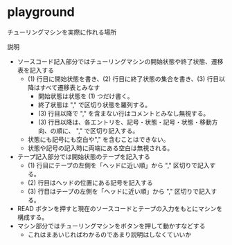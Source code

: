 # playground
チューリングマシンを実際に作れる場所

説明
- ソースコード記入部分ではチューリングマシンの開始状態や終了状態、遷移表を記入する
    - \(1\) 行目に開始状態を書き、\(2\) 行目に終了状態の集合を書き、\(3\) 行目以降はすべて遷移表とみなす
        - 開始状態は状態を \(1\) つだけ書く。
        - 終了状態は "," で区切り状態を羅列する。
        - \(3\) 行目以降で "," を含まない行はコメントとみなし無視する。
        - \(3\) 行目以降は、各エントリを、記号・状態・記号・状態・移動方向、の順に、 "," で区切り記入する。
    - 状態にも記号にも空白や"," を含むことはできない。
    - 状態や記号の記入時に両端にある空白は無視される。
- テープ記入部分では開始状態のテープを記入する
    - \(1\) 行目にテープの左側を「ヘッドに近い順」から "," 区切りで記入する。
    - \(2\) 行目はヘッドの位置にある記号を記入する
    - \(3\) 行目はテープの左側を「ヘッドに近い順」から "," 区切りで記入する。
- READ ボタンを押すと現在のソースコードとテープの入力をもとにマシンを構成する。
- マシン部分ではチューリングマシンをボタンを押して動かすなどする
    - これはまあいじればわかるのであまり説明はしなくていいか

<component id="turing_machine_playground">
